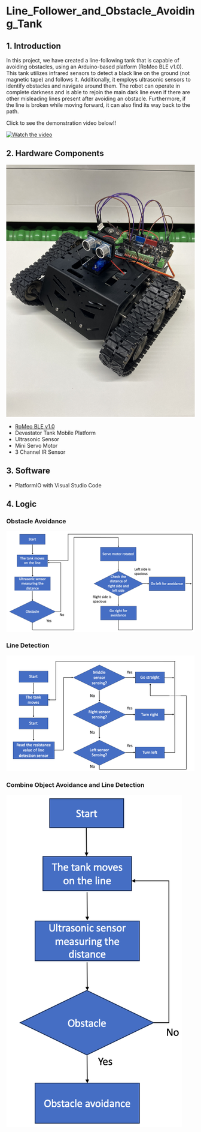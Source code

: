 # Line_Follower_and_Obstacle_Avoiding_Tank

## 1. Introduction
In this project, we have created a line-following tank that is capable of avoiding obstacles, using an Arduino-based platform (RoMeo BLE v1.0). This tank utilizes infrared sensors to detect a black line on the ground (not magnetic tape) and follows it. Additionally, it employs ultrasonic sensors to identify obstacles and navigate around them. The robot can operate in complete darkness and is able to rejoin the main dark line even if there are other misleading lines present after avoiding an obstacle. Furthermore, if the line is broken while moving forward, it can also find its way back to the path.

Click to see the demonstration video below!!

<a href="https://www.youtube.com/shorts/7qLS-UVV_zI" target="_blank" rel="noopener noreferrer"><img src="http://img.youtube.com/vi/7qLS-UVV_zI/hqdefault.jpg" alt="Watch the video" style="max-width:100%;"></a>


## 2. Hardware Components
![Tank Image](https://raw.githubusercontent.com/Tamago55/Line-Follower-Obstacle-Avoiding/main/pic/tank.JPG)
- [RoMeo BLE v1.0](https://wiki.dfrobot.com/RoMeo_BLE__SKU_DFR0305_)
- Devastator Tank Mobile Platform
- Ultrasonic Sensor
- Mini Servo Motor
- 3 Channel IR Sensor

## 3. Software 
- PlatformIO with Visual Studio Code

## 4. Logic
### Obstacle Avoidance
![Obstacle Avoidance Logic Image](https://raw.githubusercontent.com/Tamago55/Line-Follower-Obstacle-Avoiding/main/pic/step1.png)
### Line Detection
![Line Detection Logic Image](https://raw.githubusercontent.com/Tamago55/Line-Follower-Obstacle-Avoiding/main/pic/step2.png)
### Combine Object Avoidance and Line Detection
![Combined Logic Image](https://raw.githubusercontent.com/Tamago55/Line-Follower-Obstacle-Avoiding/main/pic/step3.png)

